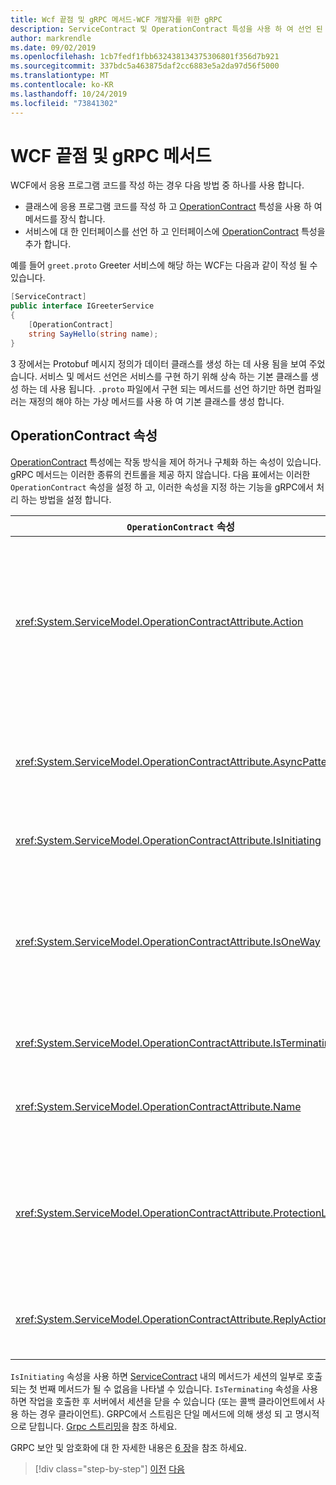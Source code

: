 ```yaml
---
title: Wcf 끝점 및 gRPC 메서드-WCF 개발자를 위한 gRPC
description: ServiceContract 및 OperationContract 특성을 사용 하 여 선언 된 WCF 끝점과 Protobuf에 선언 된 gRPC 메서드 비교
author: markrendle
ms.date: 09/02/2019
ms.openlocfilehash: 1cb7fedf1fbb632438134375306801f356d7b921
ms.sourcegitcommit: 337bdc5a463875daf2cc6883e5a2da97d56f5000
ms.translationtype: MT
ms.contentlocale: ko-KR
ms.lasthandoff: 10/24/2019
ms.locfileid: "73841302"
---
```

# <a name="wcf-endpoints-and-grpc-methods"></a>WCF 끝점 및 gRPC 메서드

WCF에서 응용 프로그램 코드를 작성 하는 경우 다음 방법 중 하나를 사용 합니다.

- 클래스에 응용 프로그램 코드를 작성 하 고 [OperationContract](xref:System.ServiceModel.OperationContractAttribute) 특성을 사용 하 여 메서드를 장식 합니다.
- 서비스에 대 한 인터페이스를 선언 하 고 인터페이스에 [OperationContract](xref:System.ServiceModel.OperationContractAttribute) 특성을 추가 합니다.

예를 들어 `greet.proto` Greeter 서비스에 해당 하는 WCF는 다음과 같이 작성 될 수 있습니다.

```csharp
[ServiceContract]
public interface IGreeterService
{
    [OperationContract]
    string SayHello(string name);
}
```

3 장에서는 Protobuf 메시지 정의가 데이터 클래스를 생성 하는 데 사용 됨을 보여 주었습니다. 서비스 및 메서드 선언은 서비스를 구현 하기 위해 상속 하는 기본 클래스를 생성 하는 데 사용 됩니다. `.proto` 파일에서 구현 되는 메서드를 선언 하기만 하면 컴파일러는 재정의 해야 하는 가상 메서드를 사용 하 여 기본 클래스를 생성 합니다.

## <a name="operationcontract-properties"></a>OperationContract 속성

[OperationContract](xref:System.ServiceModel.OperationContractAttribute) 특성에는 작동 방식을 제어 하거나 구체화 하는 속성이 있습니다. gRPC 메서드는 이러한 종류의 컨트롤을 제공 하지 않습니다. 다음 표에서는 이러한 `OperationContract` 속성을 설정 하 고, 이러한 속성을 지정 하는 기능을 gRPC에서 처리 하는 방법을 설정 합니다.

| `OperationContract` 속성 | gRPC                                             |
| ---------------------------- | ------------------------------------------------ |
| <xref:System.ServiceModel.OperationContractAttribute.Action>             | 작업을 식별 하는 URI입니다. gRPC는 `.proto` 파일의 `package`, `service` 및 `rpc` 이름을 사용 합니다. |
| <xref:System.ServiceModel.OperationContractAttribute.AsyncPattern>       | 모든 gRPC 서비스 메서드는 `Task` 개체를 반환 합니다. |
| <xref:System.ServiceModel.OperationContractAttribute.IsInitiating>       | 다음 참고를 참조하세요. |
| <xref:System.ServiceModel.OperationContractAttribute.IsOneWay>           | 단방향 gRPC 메서드는 `Empty` 결과를 반환 하거나 클라이언트 스트리밍을 사용 합니다. |
| <xref:System.ServiceModel.OperationContractAttribute.IsTerminating>      | 다음 참고를 참조하세요. |
| <xref:System.ServiceModel.OperationContractAttribute.Name>               | GRPC에서 SOAP와 관련 된 의미가 없습니다. |
| <xref:System.ServiceModel.OperationContractAttribute.ProtectionLevel>    | 메시지 암호화 없음 전송 계층에서 처리 된 네트워크 암호화 (HTTP/2를 통한 TLS) |
| <xref:System.ServiceModel.OperationContractAttribute.ReplyAction>        | GRPC에서 SOAP와 관련 된 의미가 없습니다. |

`IsInitiating` 속성을 사용 하면 [ServiceContract](xref:System.ServiceModel.ServiceContractAttribute) 내의 메서드가 세션의 일부로 호출 되는 첫 번째 메서드가 될 수 없음을 나타낼 수 있습니다. `IsTerminating` 속성을 사용 하면 작업을 호출한 후 서버에서 세션을 닫을 수 있습니다 (또는 콜백 클라이언트에서 사용 하는 경우 클라이언트). GRPC에서 스트림은 단일 메서드에 의해 생성 되 고 명시적으로 닫힙니다. [Grpc 스트리밍](rpc-types.md#grpc-streaming)을 참조 하세요.

GRPC 보안 및 암호화에 대 한 자세한 내용은 [6 장](security.md)을 참조 하세요.

>[!div class="step-by-step"]
>[이전](wcf-services-to-grpc-comparison.md)
>[다음](wcf-bindings.md)
